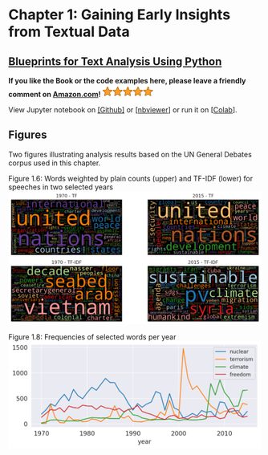 # Chapter 1: Gaining Early Insights from Textual Data

## [Blueprints for Text Analysis Using Python](https://github.com/blueprints-for-text-analytics-python/blueprints-text)

**If you like the Book or the code examples here, please leave a friendly comment on 
[Amazon.com](https://www.amazon.com/Blueprints-Text-Analytics-Using-Python/dp/149207408X)!** 
<img src="../rating.png" width="100"/>

View Jupyter notebook on 
[[Github]](First_Insights.ipynb) or
[[nbviewer](https://nbviewer.ipython.org/github/blueprints-for-text-analytics-python/blueprints-text/blob/master/ch01/First_Insights.ipynb)] or run it on 
[[Colab](https://colab.research.google.com/github/blueprints-for-text-analytics-python/blueprints-text/blob/master/ch01/First_Insights.ipynb)].


## Figures

Two figures illustrating analysis results based on the UN General Debates corpus used in this chapter.

Figure 1.6: Words weighted by plain counts (upper) and TF-IDF (lower) for speeches in
two selected years
![](figures/fig_1_6_tfidf_wordcloud.png)

Figure 1.8: Frequencies of selected words per year
![](figures/fig1_8_timeseries.png)

